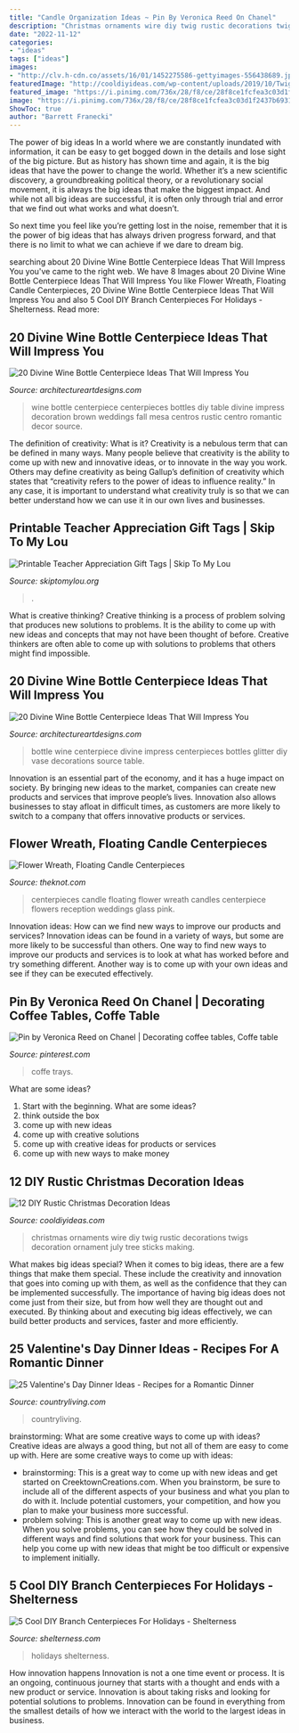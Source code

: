 ```yaml
---
title: "Candle Organization Ideas ~ Pin By Veronica Reed On Chanel"
description: "Christmas ornaments wire diy twig rustic decorations twigs decoration ornament july tree sticks making"
date: "2022-11-12"
categories:
- "ideas"
tags: ["ideas"]
images:
- "http://clv.h-cdn.co/assets/16/01/1452275586-gettyimages-556438689.jpg"
featuredImage: "http://cooldiyideas.com/wp-content/uploads/2019/10/Twig-and-Wire-Ornaments-e1571729200268.jpg"
featured_image: "https://i.pinimg.com/736x/28/f8/ce/28f8ce1fcfea3c03d1f2437b69311ce8--chanel.jpg"
image: "https://i.pinimg.com/736x/28/f8/ce/28f8ce1fcfea3c03d1f2437b69311ce8--chanel.jpg"
ShowToc: true
author: "Barrett Franecki"
---
```



The power of big ideas
In a world where we are constantly inundated with information, it can be easy to get bogged down in the details and lose sight of the big picture. But as history has shown time and again, it is the big ideas that have the power to change the world.
Whether it’s a new scientific discovery, a groundbreaking political theory, or a revolutionary social movement, it is always the big ideas that make the biggest impact. And while not all big ideas are successful, it is often only through trial and error that we find out what works and what doesn’t.

So next time you feel like you’re getting lost in the noise, remember that it is the power of big ideas that has always driven progress forward, and that there is no limit to what we can achieve if we dare to dream big.

	

		
searching about 20 Divine Wine Bottle Centerpiece Ideas That Will Impress You you've came to the right web. We have 8 Images about 20 Divine Wine Bottle Centerpiece Ideas That Will Impress You like Flower Wreath, Floating Candle Centerpieces, 20 Divine Wine Bottle Centerpiece Ideas That Will Impress You and also 5 Cool DIY Branch Centerpieces For Holidays - Shelterness. Read more:
		
    
## 20 Divine Wine Bottle Centerpiece Ideas That Will Impress You

<img loading=lazy src="http://www.architectureartdesigns.com/wp-content/uploads/2016/10/8-19.jpg" onerror="this.onerror=null;this.src='https://tse3.mm.bing.net/th?id=OIP.oDH1o20YAxhLieq8N7affAHaLH&amp;pid=15.1';" alt="20 Divine Wine Bottle Centerpiece Ideas That Will Impress You">

_Source: architectureartdesigns.com_

>wine bottle centerpiece centerpieces bottles diy table divine impress decoration brown weddings fall mesa centros rustic centro romantic decor source. 

	

The definition of creativity: What is it?
Creativity is a nebulous term that can be defined in many ways. Many people believe that creativity is the ability to come up with new and innovative ideas, or to innovate in the way you work. Others may define creativity as being Gallup’s definition of creativity which states that “creativity refers to the power of ideas to influence reality.” In any case, it is important to understand what creativity truly is so that we can better understand how we can use it in our own lives and businesses.

    
## Printable Teacher Appreciation Gift Tags | Skip To My Lou

<img loading=lazy src="https://www.skiptomylou.org/wp-content/uploads/2015/04/you-are-scentsational-printable-tag.jpg" onerror="this.onerror=null;this.src='https://tse1.mm.bing.net/th?id=OIP.18bRWws-dZdKAEoMr9MRCQHaKS&amp;pid=15.1';" alt="Printable Teacher Appreciation Gift Tags | Skip To My Lou">

_Source: skiptomylou.org_

>. 

	

What is creative thinking?
Creative thinking is a process of problem solving that produces new solutions to problems. It is the ability to come up with new ideas and concepts that may not have been thought of before. Creative thinkers are often able to come up with solutions to problems that others might find impossible.

    
## 20 Divine Wine Bottle Centerpiece Ideas That Will Impress You

<img loading=lazy src="http://www.architectureartdesigns.com/wp-content/uploads/2016/10/16-12.jpg" onerror="this.onerror=null;this.src='https://tse1.mm.bing.net/th?id=OIP.ss0s5SkabjEr6-ornNnKAwDIEs&amp;pid=15.1';" alt="20 Divine Wine Bottle Centerpiece Ideas That Will Impress You">

_Source: architectureartdesigns.com_

>bottle wine centerpiece divine impress centerpieces bottles glitter diy vase decorations source table. 

	

Innovation is an essential part of the economy, and it has a huge impact on society. By bringing new ideas to the market, companies can create new products and services that improve people’s lives. Innovation also allows businesses to stay afloat in difficult times, as customers are more likely to switch to a company that offers innovative products or services.

    
## Flower Wreath, Floating Candle Centerpieces

<img loading=lazy src="https://apis.xogrp.com/media-api/images/57e3efea-8fc9-11e4-843f-22000aa61a3e" onerror="this.onerror=null;this.src='https://tse4.mm.bing.net/th?id=OIP.V9Wzzalsj3Cn9fpZg35UaAHaLH&amp;pid=15.1';" alt="Flower Wreath, Floating Candle Centerpieces">

_Source: theknot.com_

>centerpieces candle floating flower wreath candles centerpiece flowers reception weddings glass pink. 

	

Innovation ideas: How can we find new ways to improve our products and services?
Innovation ideas can be found in a variety of ways, but some are more likely to be successful than others. One way to find new ways to improve our products and services is to look at what has worked before and try something different. Another way is to come up with your own ideas and see if they can be executed effectively.

    
## Pin By Veronica Reed On Chanel | Decorating Coffee Tables, Coffe Table

<img loading=lazy src="https://i.pinimg.com/736x/28/f8/ce/28f8ce1fcfea3c03d1f2437b69311ce8--chanel.jpg" onerror="this.onerror=null;this.src='https://tse4.mm.bing.net/th?id=OIP.4_0aNzQguQIKzXPwOkFSmwHaHW&amp;pid=15.1';" alt="Pin by Veronica Reed on Chanel | Decorating coffee tables, Coffe table">

_Source: pinterest.com_

>coffe trays. 

	

What are some ideas?
1. Start with the beginning. What are some ideas? 
2. think outside the box 
3. come up with new ideas 
4. come up with creative solutions 
5. come up with creative ideas for products or services 
6. come up with new ways to make money 

    
## 12 DIY Rustic Christmas Decoration Ideas

<img loading=lazy src="http://cooldiyideas.com/wp-content/uploads/2019/10/Twig-and-Wire-Ornaments-e1571729200268.jpg" onerror="this.onerror=null;this.src='https://tse3.mm.bing.net/th?id=OIP.toU12WnN-9R-xyxIpwhBRwHaLH&amp;pid=15.1';" alt="12 DIY Rustic Christmas Decoration Ideas">

_Source: cooldiyideas.com_

>christmas ornaments wire diy twig rustic decorations twigs decoration ornament july tree sticks making. 

	

What makes big ideas special?
When it comes to big ideas, there are a few things that make them special. These include the creativity and innovation that goes into coming up with them, as well as the confidence that they can be implemented successfully. The importance of having big ideas does not come just from their size, but from how well they are thought out and executed. By thinking about and executing big ideas effectively, we can build better products and services, faster and more efficiently.

    
## 25 Valentine&#039;s Day Dinner Ideas - Recipes For A Romantic Dinner

<img loading=lazy src="http://clv.h-cdn.co/assets/16/01/1452275586-gettyimages-556438689.jpg" onerror="this.onerror=null;this.src='https://tse4.mm.bing.net/th?id=OIP.Qt8gI_QViAEAVeBoZ8260AHaLH&amp;pid=15.1';" alt="25 Valentine&#039;s Day Dinner Ideas - Recipes for a Romantic Dinner">

_Source: countryliving.com_

>countryliving. 

	

brainstorming: What are some creative ways to come up with ideas?
Creative ideas are always a good thing, but not all of them are easy to come up with. Here are some creative ways to come up with ideas: 
- brainstorming: This is a great way to come up with new ideas and get started on CreektownCreations.com. When you brainstorm, be sure to include all of the different aspects of your business and what you plan to do with it. Include potential customers, your competition, and how you plan to make your business more successful.
- problem solving: This is another great way to come up with new ideas. When you solve problems, you can see how they could be solved in different ways and find solutions that work for your business. This can help you come up with new ideas that might be too difficult or expensive to implement initially.

    
## 5 Cool DIY Branch Centerpieces For Holidays - Shelterness

<img loading=lazy src="https://i.shelterness.com/branch-tree-centerpiece-500x750.jpg" onerror="this.onerror=null;this.src='https://tse4.mm.bing.net/th?id=OIP.72CIPBULF750EXLB4m7V7QHaLH&amp;pid=15.1';" alt="5 Cool DIY Branch Centerpieces For Holidays - Shelterness">

_Source: shelterness.com_

>holidays shelterness. 

	

How innovation happens
Innovation is not a one time event or process. It is an ongoing, continuous journey that starts with a thought and ends with a new product or service. Innovation is about taking risks and looking for potential solutions to problems. Innovation can be found in everything from the smallest details of how we interact with the world to the largest ideas in business.

